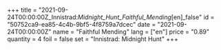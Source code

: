 +++
title = "2021-09-24T00:00:00Z_Innistrad:_Midnight_Hunt_Faithful_Mending_[en]_false"
id = "50752ca9-ea85-4c4b-9bf5-4f8759a7dcec"
date = "2021-09-24T00:00:00Z"
name = "Faithful Mending"
lang = ["en"]
price = "0.89"
quantity = 4
foil = false
set = "Innistrad: Midnight Hunt"
+++
